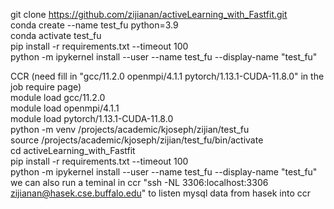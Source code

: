 git clone https://github.com/zijianan/activeLearning_with_Fastfit.git  
conda create --name test_fu python=3.9  
conda activate test_fu  
pip install -r requirements.txt --timeout 100  
python -m ipykernel install --user --name test_fu --display-name "test_fu" 
 
CCR (need fill in "gcc/11.2.0 openmpi/4.1.1 pytorch/1.13.1-CUDA-11.8.0" in the job require page)  
module load gcc/11.2.0  
module load openmpi/4.1.1  
module load pytorch/1.13.1-CUDA-11.8.0  
python -m venv /projects/academic/kjoseph/zijian/test_fu  
source /projects/academic/kjoseph/zijian/test_fu/bin/activate  
cd activeLearning_with_Fastfit  
pip install -r requirements.txt --timeout 100  
python -m ipykernel install --user --name test_fu --display-name "test_fu"  
we can also run a teminal in ccr "ssh -NL 3306:localhost:3306 zijianan@hasek.cse.buffalo.edu" to listen mysql data from hasek into ccr  
